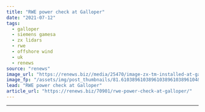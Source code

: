```yaml
---
title: "RWE power check at Galloper"
date: "2021-07-12"
tags: 
  - galloper
  - siemens gamesa
  - zx lidars
  - rwe
  - offshore wind
  - uk
  - renews
source: "renews"
image_url: "https://renews.biz//media/25470/image-zx-tm-installed-at-galloper-wind-farm-for-rwe-power-performance-test-of-sgre-6mwjpg.png?mode=crop&width=770&heightratio=0.6103896103896103896103896104&slimmage=true"
image_fp: "/assets/img/post_thumbnails/81.6103896103896103896103896104&slimmage=true"
lead: "RWE power check at Galloper"
article_url: "https://renews.biz/70901/rwe-power-check-at-galloper/"
---
```


---
